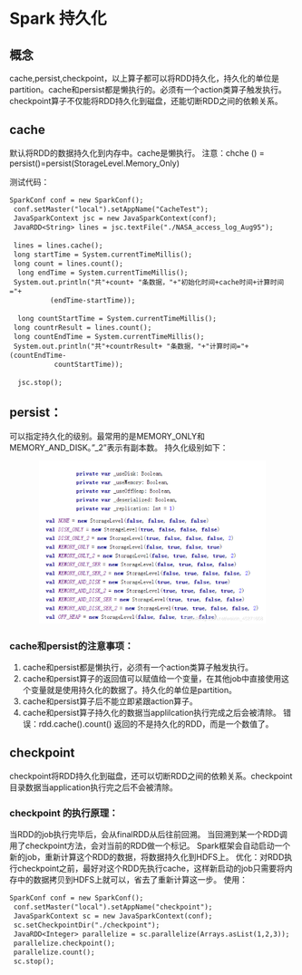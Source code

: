 # Spark 持久化

## 概念
cache,persist,checkpoint，以上算子都可以将RDD持久化，持久化的单位是partition。cache和persist都是懒执行的。必须有一个action类算子触发执行。checkpoint算子不仅能将RDD持久化到磁盘，还能切断RDD之间的依赖关系。

## cache
默认将RDD的数据持久化到内存中。cache是懒执行。
注意：chche () = persist()=persist(StorageLevel.Memory_Only)

测试代码：

```
SparkConf conf = new SparkConf();
 conf.setMaster("local").setAppName("CacheTest");
 JavaSparkContext jsc = new JavaSparkContext(conf);
 JavaRDD<String> lines = jsc.textFile("./NASA_access_log_Aug95");

 lines = lines.cache();
 long startTime = System.currentTimeMillis();
 long count = lines.count();
  long endTime = System.currentTimeMillis();
 System.out.println("共"+count+ "条数据，"+"初始化时间+cache时间+计算时间="+ 
          (endTime-startTime));
 
  long countStartTime = System.currentTimeMillis();
 long countrResult = lines.count();
 long countEndTime = System.currentTimeMillis();
 System.out.println("共"+countrResult+ "条数据，"+"计算时间="+ (countEndTime-
           countStartTime));
 
  jsc.stop();
```

## persist：
可以指定持久化的级别。最常用的是MEMORY_ONLY和MEMORY_AND_DISK。”_2”表示有副本数。
持久化级别如下：
<div align=center><img src="https://raw.githubusercontent.com/AK-Shuai/DATA-WAERHOUSE/main/%E5%9B%BE%E5%BA%8A/persist.png" width="400"></div>


### cache和persist的注意事项：
1. cache和persist都是懒执行，必须有一个action类算子触发执行。
2. cache和persist算子的返回值可以赋值给一个变量，在其他job中直接使用这个变量就是使用持久化的数据了。持久化的单位是partition。
3. cache和persist算子后不能立即紧跟action算子。
4. cache和persist算子持久化的数据当applilcation执行完成之后会被清除。
错误：rdd.cache().count() 返回的不是持久化的RDD，而是一个数值了。

## checkpoint
checkpoint将RDD持久化到磁盘，还可以切断RDD之间的依赖关系。checkpoint目录数据当application执行完之后不会被清除。

### checkpoint 的执行原理：

当RDD的job执行完毕后，会从finalRDD从后往前回溯。
当回溯到某一个RDD调用了checkpoint方法，会对当前的RDD做一个标记。
Spark框架会自动启动一个新的job，重新计算这个RDD的数据，将数据持久化到HDFS上。
优化：对RDD执行checkpoint之前，最好对这个RDD先执行cache，这样新启动的job只需要将内存中的数据拷贝到HDFS上就可以，省去了重新计算这一步。
使用：

```
SparkConf conf = new SparkConf();
 conf.setMaster("local").setAppName("checkpoint");
 JavaSparkContext sc = new JavaSparkContext(conf);
 sc.setCheckpointDir("./checkpoint");
 JavaRDD<Integer> parallelize = sc.parallelize(Arrays.asList(1,2,3));
 parallelize.checkpoint();
 parallelize.count();
 sc.stop();
```